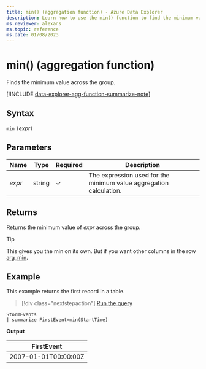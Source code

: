 ```yaml
---
title: min() (aggregation function) - Azure Data Explorer
description: Learn how to use the min() function to find the minimum value in a group.
ms.reviewer: alexans
ms.topic: reference
ms.date: 01/08/2023
---
```

# min() (aggregation function)

Finds the minimum value across the group.

[!INCLUDE [data-explorer-agg-function-summarize-note](../../includes/data-explorer-agg-function-summarize-note.md)]

## Syntax

`min` `(`*expr*`)`

## Parameters

| Name | Type | Required | Description |
|--|--|--|--|
| *expr* | string | &check; | The expression used for the minimum value aggregation calculation. |

## Returns

Returns the minimum value of *expr* across the group.

> [!TIP]
> This gives you the min on its own. But if you want other columns in the row [arg_min](arg-min-aggfunction.md).

## Example

This example returns the first record in a table.

> [!div class="nextstepaction"]
> <a href="https://dataexplorer.azure.com/clusters/help/databases/Samples?query=H4sIAAAAAAAAAwsuyS/KdS1LzSsp5qpRKC7NzU0syqxKVXDLLCouAYvb5mbmaQSXJBaVhGTmpmoCAMaAOl8xAAAA" target="_blank">Run the query</a>

```kusto
StormEvents
| summarize FirstEvent=min(StartTime)
```

**Output**

| FirstEvent |
|--|
| 2007-01-01T00:00:00Z |
